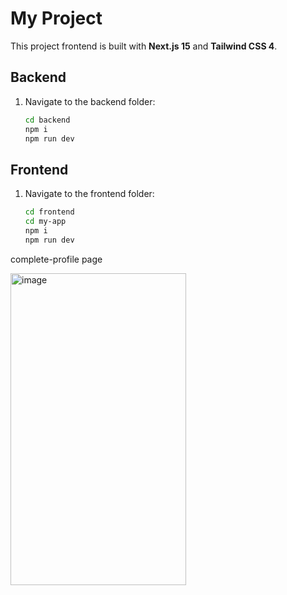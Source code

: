 # My Project

This project frontend is built with **Next.js 15** and **Tailwind CSS 4**.  

## Backend

1. Navigate to the backend folder:  
   ```bash
   cd backend
   npm i
   npm run dev

## Frontend

1. Navigate to the frontend folder:  
   ```bash
   cd frontend
   cd my-app
   npm i
   npm run dev


complete-profile page

<img width="281" height="499" alt="image" src="https://github.com/user-attachments/assets/37976c05-1cad-4d6f-bf3d-ce74ca38804d" />


   

